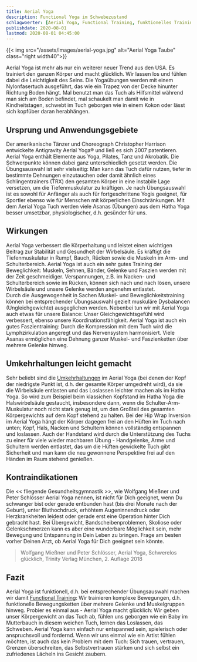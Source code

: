 ```yaml
---
title: Aerial Yoga
description: Functional Yoga im Schwebezustand
schlagwoerter: [Aerial Yoga, Functional Training, funktionelles Training]
publishdate: 2020-08-01
lastmod: 2020-08-01 04:45:00
---
```


{{< img src="/assets/images/aerial-yoga.jpg" alt="Aerial Yoga Taube" class="right width40">}}

Aerial Yoga ist mehr als nur ein weiterer neuer Trend aus den USA. Es trainiert den ganzen Körper und macht glücklich. Wir lassen los und fühlen dabei die Leichtigkeit des Seins. Die Yogaübungen werden mit einem Nylonfasertuch ausgeführt, das wie ein Trapez von der Decke hinunter Richtung Boden hängt. Mal benutzt man das Tuch als Hilfsmittel während man sich am Boden befindet, mal schaukelt man damit wie in Kindheitstagen, schwebt im Tuch geborgen wie in einem Kokon oder lässt sich kopfüber daran herabhängen.

## Ursprung und Anwendungsgebiete

Der amerikanische Tänzer und Choreograph Christopher Harrison entwickelte Antigravity Aerial Yoga® und ließ es sich 2007 patentieren. Aerial Yoga enthält Elemente aus Yoga, Pilates, Tanz und Akrobatik. Die Schwerpunkte können dabei ganz unterschiedlich gesetzt werden. Die Übungsauswahl ist sehr vielseitig: Man kann das Tuch dafür nutzen, tiefer in bestimmte Dehnungen einzutauchen oder damit ähnlich eines Schlingentrainers (TRX) den gesamten Körper in eine instabile Lage versetzen, um die Tiefenmuskulatur zu kräftigen. Je nach Übungsauswahl ist es sowohl für Anfänger als auch für fortgeschrittene Yogis geeignet, für Sportler ebenso wie für Menschen mit körperlichen Einschränkungen. Mit dem Aerial Yoga Tuch werden viele Asanas (Übungen) aus dem Hatha Yoga besser umsetzbar, physiologischer, d.h. gesünder für uns. 

## Wirkungen

Aerial Yoga verbessert die Körperhaltung und leistet einen wichtigen Beitrag zur Stabilität und Gesundheit der Wirbelsäule. Es kräftigt die Tiefenmuskulatur in Rumpf, Bauch, Rücken sowie die Muskeln im Arm- und Schulterbereich. Aerial Yoga ist auch ein sehr gutes Training der Beweglichkeit: Muskeln, Sehnen, Bänder, Gelenke und Faszien werden mit der Zeit geschmeidiger. Verspannungen, z.B. im Nacken- und Schulterbereich sowie im Rücken, können sich nach und nach lösen, unsere Wirbelsäule und unsere Gelenke werden angenehm entlastet.       
Durch die Ausgewogenheit in Sachen Muskel- und Beweglichkeitstraining können bei entsprechender Übungsauswahl gezielt muskuläre Dysbalancen (Ungleichgewichte) ausgeglichen werden. Nebenbei tun wir mit Aerial Yoga auch etwas für unsere Balance: Unser Gleichgewichtsgefühl wird verbessert, ebenso unsere Koordinationsfähigkeit. Aerial Yoga ist auch ein gutes Faszientraining: Durch die Kompression mit dem Tuch wird die Lymphzirkulation angeregt und das Nervensystem harmonisiert. Viele Asanas ermöglichen eine Dehnung ganzer Muskel- und Faszienketten über mehrere Gelenke hinweg. 


## Umkehrhaltungen leicht gemacht

Sehr beliebt sind die [Umkehrhaltungen][1] im Aerial Yoga (bei denen der Kopf der niedrigste Punkt ist, d.h. der gesamte Körper umgedreht wird), da sie die Wirbelsäule entlasten und das Loslassen leichter machen als im Hatha Yoga. So wird zum Beispiel beim klassichen Kopfstand im Hatha Yoga die Halswirbelsäule gestaucht, insbesondere dann, wenn die Schulter-Arm-Muskulatur noch nicht stark genug ist, um den Großteil des gesamten Körpergewichts auf dem Kopf stehend zu halten. Bei der Hip Wrap Inversion im Aerial Yoga hängt der Körper dagegen frei an den Hüften im Tuch nach unten; Kopf, Hals, Nacken und Schultern können vollständig entspannen und loslassen. Auch der Handstand wird durch die Unterstützung des Tuchs zu einer für viele wieder machbaren Übung - Handgelenke, Arme und Schultern werden entlastet, das um die Hüften gewickelte Tuch gibt Sicherheit und man kann die neu gewonnene Perspektive frei auf den Händen im Raum stehend genießen.


## Kontraindikationen

Die << fliegende Gesundheitsgymnastik >>, wie Wolfgang Mießner und Peter Schlösser Aerial Yoga nennen, ist nicht für Dich geeignet, wenn Du schwanger bist oder gerade entbunden hast (bis drei Monate nach der Geburt), unter Bluthochdruck, erhöhtem Augeninnendruck oder Herzkrankheiten leidest oder gerade erst eine Operation hinter Dich gebracht hast. Bei Übergewicht, Bandscheibenproblemen, Skoliose oder Gelenkschmerzen kann es aber eine wunderbare Möglichkeit sein, mehr Bewegung und Entspannung in Dein Leben zu bringen. Frage am besten vorher Deinen Arzt, ob Aerial Yoga für Dich geeignet sein könnte.

> Wolfgang Mießner und Peter Schlösser, Aerial Yoga, Schwerelos glücklich, Trinity Verlag München, 2. Auflage 2018


## Fazit

 Aerial Yoga ist funktionell, d.h. bei entsprechender Übungsauswahl machen wir damit [Functional Training][2]: Wir trainieren komplexe Bewegungen, d.h. funktionelle Bewegungsketten über mehrere Gelenke und Muskelgruppen hinweg. Probier es einmal aus - Aerial Yoga macht glücklich: Wir geben unser Körpergewicht an das Tuch ab, fühlen uns geborgen wie ein Baby im Mutterbauch in diesem weichen Tuch, lernen das Loslassen, das Schweben. Aerial Yoga kann einfach nur entspanned sein, spielerisch oder anspruchsvoll und fordernd. Wenn wir uns einmal wie ein Artist fühlen möchten, ist auch das kein Problem mit dem Tuch: Sich trauen, vertrauen, Grenzen überschreiten, das Selbstvertrauen stärken und sich selbst ein zufriedenes Lächeln ins Gesicht zaubern.


[1]: /artikel/2019/umkehrhaltungen
[2]: /artikel/2019/functional-training

